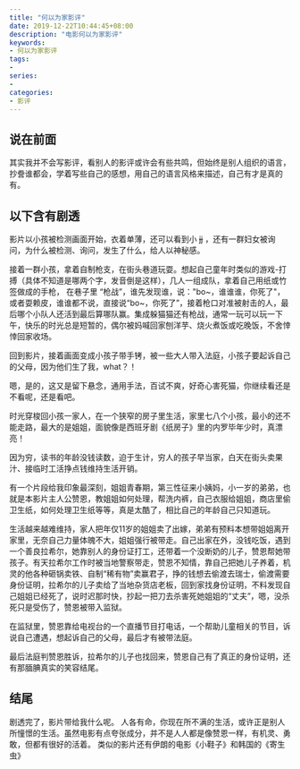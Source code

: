 ```yaml
---
title: "何以为家影评"
date: 2019-12-22T10:44:45+08:00
description: "电影何以为家影评"
keywords:
- 何以为家影评
tags:
-
series:
-
categories:
- 影评
---
```


## 说在前面

其实我并不会写影评，看别人的影评或许会有些共鸣，但始终是别人组织的语言，抄誊谁都会，学着写些自己的感想，用自己的语言风格来描述，自己有才是真的有。

## 以下含有剧透

影片以小孩被检测画面开始，衣着单薄，还可以看到小 ~~jj~~ ，还有一群妇女被询问，为什么被检测、询问，发生了什么，给人以神秘感。

接着一群小孩，拿着自制枪支，在街头巷道玩耍。想起自己童年时类似的游戏-打搏（具体不知道是哪两个字，发音倒是这样），几人一组成队，拿着自己用纸或竹签做成的手枪，
在巷子里 “枪战”，谁先发现谁，说："bo~，谁谁谁，你死了"，或者耍赖皮，谁谁都不说，直接说“bo~，你死了”，接着枪口对准被射击的人，最后哪个小队人还活到最后算哪队赢。集成躲猫猫还有枪战，通常一玩可以玩一下午，快乐的时光总是短暂的，偶尔被妈喊回家刨洋芋、烧火煮饭或吃晚饭，不舍悻悻回家收场。

回到影片，接着画面变成小孩子带手铐，被一些大人带入法庭，小孩子要起诉自己的父母，因为他们生了我，what？！

嗯，是的，这又是留下悬念，通用手法，百试不爽，好奇心害死猫，你继续看还是不看呢，还是看吧。

时光穿梭回小孩一家人，在一个狭窄的房子里生活，家里七八个小孩，最小的还不能走路，最大的是姐姐，面貌像是西班牙剧《纸房子》里的内罗毕年少时，真漂亮！

因为穷，读书的年龄没钱读数，迫于生计，穷人的孩子早当家，白天在街头卖果汁、接临时工活挣点钱维持生活开销。

有一个片段给我印象最深刻，姐姐青春期，第三性征来小姨妈，小一岁的弟弟，也就是本影片主人公赞恩，教姐姐如何处理，帮洗内裤，自己衣服给姐姐，商店里偷卫生纸，如何处理卫生纸等等，真是太酷了，相比自己的年龄自己只知道玩。

生活越来越难维持，家人把年仅11岁的姐姐卖了出嫁，弟弟有预料本想带姐姐离开家里，无奈自己力量体魄不大，姐姐强行被带走。自己出家在外，没钱吃饭，遇到一个善良拉希尔，她靠别人的身份证打工，还带着一个没断奶的儿子，赞恩帮她带孩子。有天拉希尔工作时被当地警察带走，赞恩不知情，靠自己把她儿子养着，机灵的他各种砸锅卖铁、自制“稀有物”卖赢君子，挣的钱想去偷渡去瑞士，偷渡需要身份证明，拉希尔的儿子卖给了当地杂货店老板，回到家找身份证明，不料发现自己姐姐已经死了，说时迟那时快，抄起一把刀去杀害死她姐姐的“丈夫”，嗯，没杀死只是受伤了，赞恩被带入监狱。


在监狱里，赞恩靠给电视台的一个直播节目打电话，一个帮助儿童相关的节目，诉说自己遭遇，想起诉自己的父母，最后才有被带法庭。

最后法庭判赞恩胜诉，拉希尔的儿子也找回来，赞恩自己有了真正的身份证明，还有那腼腆真实的笑容结尾。

## 结尾

剧透完了，影片带给我什么呢。
人各有命，你现在所不满的生活，或许正是别人所憧憬的生活。虽然电影有点夸张成分，并不是人人都是像赞恩一样，有机灵、勇敢，但都有很好的活着。
类似的影片还有伊朗的电影《小鞋子》和韩国的《寄生虫》

















